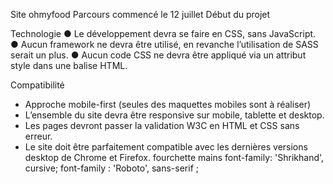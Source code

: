 Site ohmyfood
Parcours commencé le 12 juillet
Début du projet

Technologie
● Le développement devra se faire en CSS, sans JavaScript.
● Aucun framework ne devra être utilisé, en revanche l’utilisation de SASS serait un plus.
● Aucun code CSS ne devra être appliqué via un attribut style dans une balise HTML.

Compatibilité
- Approche mobile-first (seules des maquettes mobiles sont à réaliser)
- L’ensemble du site devra être responsive sur mobile, tablette et desktop.
- Les pages devront passer la validation W3C en HTML et CSS sans erreur.
- Le site doit être parfaitement compatible avec les dernières versions desktop de Chrome et Firefox.
<i class="fas fa-utensils"></i> fourchette
<i class="fas fa-hands-helping"></i> mains
font-family: 'Shrikhand', cursive;
font-family : 'Roboto', sans-serif ;
